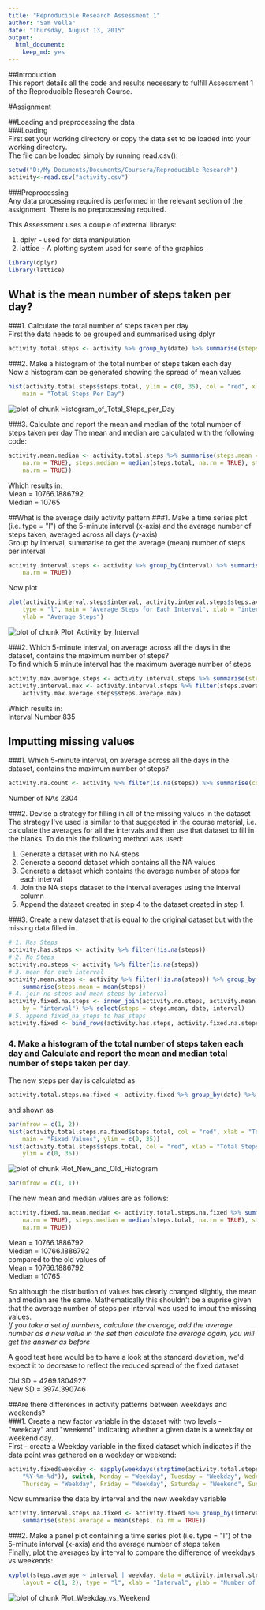 ```yaml
---
title: "Reproducible Research Assessment 1"
author: "Sam Vella"
date: "Thursday, August 13, 2015"
output:
  html_document:
    keep_md: yes
---
```



##Introduction  
This report details all the code and results necessary to fulfill Assessment 1 of the Reproducible Research Course.  

#Assignment  
  
##Loading and preprocessing the data  
###Loading  
First set your working directory or copy the data set to be loaded into your working directory.  
The file can be loaded simply by running read.csv():

```r
setwd("D:/My Documents/Documents/Coursera/Reproducible Research")
activity<-read.csv("activity.csv")
```

###Preprocessing  
Any data processing required is performed in the relevant section of the assignment. There is no preprocessing required.

This Assessment uses a couple of external librarys:  
1. dplyr - used for data manipulation  
2. lattice - A plotting system used for some of the graphics  


```r
library(dplyr)
library(lattice)
```

## What is the mean number of steps taken per day?  
###1. Calculate the total number of steps taken per day  
First the data needs to be grouped and summarised using dplyr

```r
activity.total.steps <- activity %>% group_by(date) %>% summarise(steps.total = sum(steps))
```

###2. Make a histogram of the total number of steps taken each day  
Now a histogram can be generated showing the spread of mean values  

```r
hist(activity.total.steps$steps.total, ylim = c(0, 35), col = "red", xlab = "Total Steps", 
    main = "Total Steps Per Day")
```

![plot of chunk Histogram_of_Total_Steps_per_Day](figure/Histogram_of_Total_Steps_per_Day-1.png) 

###3. Calculate and report the mean and median of the total number of steps taken per day 
The mean and median are calculated with the following code:  

```r
activity.mean.median <- activity.total.steps %>% summarise(steps.mean = mean(steps.total, 
    na.rm = TRUE), steps.median = median(steps.total, na.rm = TRUE), steps.sd = sd(steps.total, 
    na.rm = TRUE))
```

Which results in:  
Mean = 10766.1886792  
Median = 10765


##What is the average daily activity pattern
###1. Make a time series plot (i.e. type = "l") of the 5-minute interval (x-axis) and the average number of steps taken, averaged across all days (y-axis)  
Group by interval, summarise to get the average (mean) number of steps per interval

```r
activity.interval.steps <- activity %>% group_by(interval) %>% summarise(steps.average = mean(steps, 
    na.rm = TRUE))
```

Now plot  

```r
plot(activity.interval.steps$interval, activity.interval.steps$steps.average, 
    type = "l", main = "Average Steps for Each Interval", xlab = "interval", 
    ylab = "Average Steps")
```

![plot of chunk Plot_Activity_by_Interval](figure/Plot_Activity_by_Interval-1.png) 

###2. Which 5-minute interval, on average across all the days in the dataset, contains the maximum number of steps?  
To find which 5 minute interval has the maximum average number of steps

```r
activity.max.average.steps <- activity.interval.steps %>% summarise(steps.average.max = max(steps.average))
activity.interval.max <- activity.interval.steps %>% filter(steps.average == 
    activity.max.average.steps$steps.average.max)
```
Which results in:  
Interval Number 835  


## Imputting missing values

###1. Which 5-minute interval, on average across all the days in the dataset, contains the maximum number of steps?  

```r
activity.na.count <- activity %>% filter(is.na(steps)) %>% summarise(count = n())
```
  
Number of NAs 2304    
  
###2. Devise a strategy for filling in all of the missing values in the dataset    
The strategy I've used is similar to that suggested in the course material, i.e. calculate the averages for all the intervals 
and then use that dataset to fill in the blanks.
To do this the following method was used:  
1. Generate a dataset with no NA steps  
2. Generate a second dataset which contains all the NA values  
3. Generate a dataset which contains the average number of steps for each interval  
4. Join the NA steps dataset to the interval averages using the interval column  
5. Append the dataset created in step 4 to the dataset created in step 1.  

###3. Create a new dataset that is equal to the original dataset but with the missing data filled in.  

```r
# 1. Has Steps
activity.has.steps <- activity %>% filter(!is.na(steps))
# 2. No Steps
activity.no.steps <- activity %>% filter(is.na(steps))
# 3. mean for each interval
activity.mean.steps <- activity %>% filter(!is.na(steps)) %>% group_by(interval) %>% 
    summarise(steps.mean = mean(steps))
# 4. join no steps and mean steps by interval
activity.fixed.na.steps <- inner_join(activity.no.steps, activity.mean.steps, 
    by = "interval") %>% select(steps = steps.mean, date, interval)
# 5. append fixed_na_steps to has_steps
activity.fixed <- bind_rows(activity.has.steps, activity.fixed.na.steps)
```

### 4. Make a histogram of the total number of steps taken each day and Calculate and report the mean and median total number of steps taken per day.  
The new steps per day is calculated as  

```r
activity.total.steps.na.fixed <- activity.fixed %>% group_by(date) %>% summarise(steps.total = sum(steps))
```

and shown as  

```r
par(mfrow = c(1, 2))
hist(activity.total.steps.na.fixed$steps.total, col = "red", xlab = "Total Steps", 
    main = "Fixed Values", ylim = c(0, 35))
hist(activity.total.steps$steps.total, col = "red", xlab = "Total Steps", main = "Original", 
    ylim = c(0, 35))
```

![plot of chunk Plot_New_and_Old_Histogram](figure/Plot_New_and_Old_Histogram-1.png) 

```r
par(mfrow = c(1, 1))
```


The new mean and median values are as follows:


```r
activity.fixed.na.mean.median <- activity.total.steps.na.fixed %>% summarise(steps.mean = mean(steps.total, 
    na.rm = TRUE), steps.median = median(steps.total, na.rm = TRUE), steps.sd = sd(steps.total, 
    na.rm = TRUE))
```


Mean = 10766.1886792  
Median = 10766.1886792  
compared to the old values of  
Mean = 10766.1886792  
Median = 10765  
  
So although the distribution of values has clearly changed slightly, the mean and median are the same. Mathematically this shouldn't be a suprise given that the average number of steps per interval was used to imput the missing values.  
*If you take a set of numbers, calculate the average, add the average number as a new value in the set then calculate the average again, you will get the answer as before*

A good test here would be to have a look at the standard deviation, we'd expect it to decrease to reflect the reduced spread of the fixed dataset
  
Old SD = 4269.1804927  
New SD = 3974.390746


##Are there differences in activity patterns between weekdays and weekends?  
###1. Create a new factor variable in the dataset with two levels - "weekday" and "weekend" indicating whether a given date is a weekday or weekend day.  
First - create a Weekday variable in the fixed dataset which indicates if the data point was gathered on a weekday or weekend:  

```r
activity.fixed$weekday <- sapply(weekdays(strptime(activity.total.steps.na.fixed$date, 
    "%Y-%m-%d")), switch, Monday = "Weekday", Tuesday = "Weekday", Wednesday = "Weekday", 
    Thursday = "Weekday", Friday = "Weekday", Saturday = "Weekend", Sunday = "Weekend")
```

  
Now summarise the data by interval and the new weekday variable  

```r
activity.interval.steps.na.fixed <- activity.fixed %>% group_by(interval, weekday) %>% 
    summarise(steps.average = mean(steps, na.rm = TRUE))
```

###2. Make a panel plot containing a time series plot (i.e. type = "l") of the 5-minute interval (x-axis) and the average number of steps taken  
Finally, plot the averages by interval to compare the difference of weekdays vs weekends:  

```r
xyplot(steps.average ~ interval | weekday, data = activity.interval.steps.na.fixed, 
    layout = c(1, 2), type = "l", xlab = "Interval", ylab = "Number of Steps")
```

![plot of chunk Plot_Weekday_vs_Weekend](figure/Plot_Weekday_vs_Weekend-1.png) 
